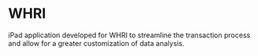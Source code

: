 # WHRI
iPad application developed for WHRI to streamline the transaction process and allow for a greater customization of data analysis.
